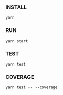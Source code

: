 ### INSTALL

`yarn`

### RUN

`yarn start`

### TEST

`yarn test`

### COVERAGE

`yarn test -- --coverage`
